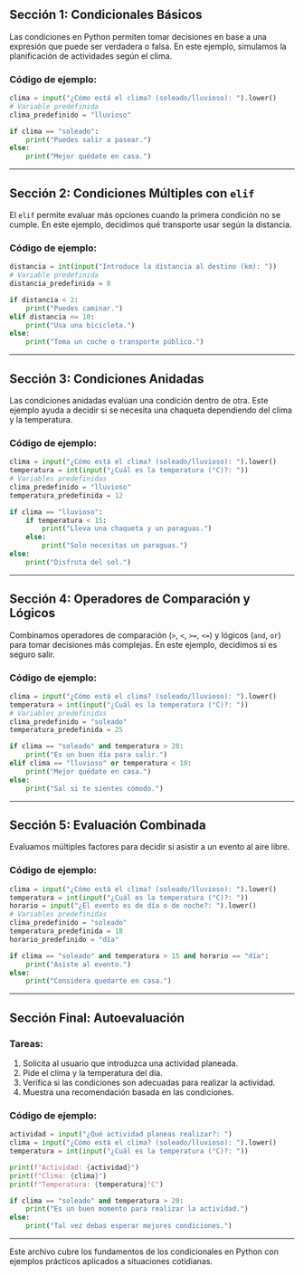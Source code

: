 


## Sección 1: Condicionales Básicos

Las condiciones en Python permiten tomar decisiones en base a una expresión que puede ser verdadera o falsa. En este ejemplo, simulamos la planificación de actividades según el clima.

### Código de ejemplo:
```python
clima = input("¿Cómo está el clima? (soleado/lluvioso): ").lower()
# Variable predefinida
clima_predefinido = "lluvioso"

if clima == "soleado":
    print("Puedes salir a pasear.")
else:
    print("Mejor quédate en casa.")
```

---

## Sección 2: Condiciones Múltiples con `elif`

El `elif` permite evaluar más opciones cuando la primera condición no se cumple. En este ejemplo, decidimos qué transporte usar según la distancia.

### Código de ejemplo:
```python
distancia = int(input("Introduce la distancia al destino (km): "))
# Variable predefinida
distancia_predefinida = 8

if distancia < 2:
    print("Puedes caminar.")
elif distancia <= 10:
    print("Usa una bicicleta.")
else:
    print("Toma un coche o transporte público.")
```

---

## Sección 3: Condiciones Anidadas

Las condiciones anidadas evalúan una condición dentro de otra. Este ejemplo ayuda a decidir si se necesita una chaqueta dependiendo del clima y la temperatura.

### Código de ejemplo:
```python
clima = input("¿Cómo está el clima? (soleado/lluvioso): ").lower()
temperatura = int(input("¿Cuál es la temperatura (°C)?: "))
# Variables predefinidas
clima_predefinido = "lluvioso"
temperatura_predefinida = 12

if clima == "lluvioso":
    if temperatura < 15:
        print("Lleva una chaqueta y un paraguas.")
    else:
        print("Solo necesitas un paraguas.")
else:
    print("Disfruta del sol.")
```

---

## Sección 4: Operadores de Comparación y Lógicos

Combinamos operadores de comparación (`>`, `<`, `>=`, `<=`) y lógicos (`and`, `or`) para tomar decisiones más complejas. En este ejemplo, decidimos si es seguro salir.

### Código de ejemplo:
```python
clima = input("¿Cómo está el clima? (soleado/lluvioso): ").lower()
temperatura = int(input("¿Cuál es la temperatura (°C)?: "))
# Variables predefinidas
clima_predefinido = "soleado"
temperatura_predefinida = 25

if clima == "soleado" and temperatura > 20:
    print("Es un buen día para salir.")
elif clima == "lluvioso" or temperatura < 10:
    print("Mejor quédate en casa.")
else:
    print("Sal si te sientes cómodo.")
```

---

## Sección 5: Evaluación Combinada

Evaluamos múltiples factores para decidir si asistir a un evento al aire libre.

### Código de ejemplo:
```python
clima = input("¿Cómo está el clima? (soleado/lluvioso): ").lower()
temperatura = int(input("¿Cuál es la temperatura (°C)?: "))
horario = input("¿El evento es de día o de noche?: ").lower()
# Variables predefinidas
clima_predefinido = "soleado"
temperatura_predefinida = 18
horario_predefinido = "día"

if clima == "soleado" and temperatura > 15 and horario == "día":
    print("Asiste al evento.")
else:
    print("Considera quedarte en casa.")
```

---

## Sección Final: Autoevaluación

### Tareas:
1. Solicita al usuario que introduzca una actividad planeada.
2. Pide el clima y la temperatura del día.
3. Verifica si las condiciones son adecuadas para realizar la actividad.
4. Muestra una recomendación basada en las condiciones.

### Código de ejemplo:
```python
actividad = input("¿Qué actividad planeas realizar?: ")
clima = input("¿Cómo está el clima? (soleado/lluvioso): ").lower()
temperatura = int(input("¿Cuál es la temperatura (°C)?: "))

print(f"Actividad: {actividad}")
print(f"Clima: {clima}")
print(f"Temperatura: {temperatura}°C")

if clima == "soleado" and temperatura > 20:
    print("Es un buen momento para realizar la actividad.")
else:
    print("Tal vez debas esperar mejores condiciones.")
```

---

Este archivo cubre los fundamentos de los condicionales en Python con ejemplos prácticos aplicados a situaciones cotidianas.
